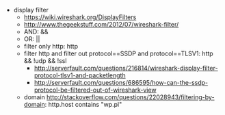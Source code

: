 - display filter
  - https://wiki.wireshark.org/DisplayFilters
  - http://www.thegeekstuff.com/2012/07/wireshark-filter/
  - AND: &&
  - OR: ||
  - filter only http: http
  - filter http and filter out protocol==SSDP and protocol==TLSV1: http && !udp && !ssl
    - http://serverfault.com/questions/216814/wireshark-display-filter-protocol-tlsv1-and-packetlength
    - http://serverfault.com/questions/686595/how-can-the-ssdp-protocol-be-filtered-out-of-wireshark-view
  - domain http://stackoverflow.com/questions/22028943/filtering-by-domain: http.host contains "wp.pl"
